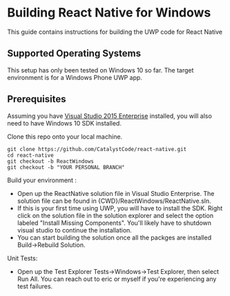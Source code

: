 # Building React Native for Windows

This guide contains instructions for building the UWP code for React Native

## Supported Operating Systems

This setup has only been tested on Windows 10 so far. The target environment is for a Windows Phone UWP app.  

## Prerequisites

Assuming you have [Visual Studio 2015 Enterprise](\\products\PUBLIC\Products\Developers) installed, you will also need to have Windows 10 SDK installed. 

Clone this repo onto your local machine.
```
git clone https://github.com/CatalystCode/react-native.git
cd react-native
git checkout -b ReactWindows
git checkout -b "YOUR PERSONAL BRANCH"
```

Build your environment :

- Open up the ReactNative solution file in Visual Studio Enterprise. The solution file can be found in {CWD}/ReactWindows/ReactNative.sln.
- If this is your first time using UWP, you will have to install the SDK. Right click on the solution file in the solution explorer and select the option labeled "Install Missing Components". You'll likely have to shutdown visual studio to continue the installation.
- You can start building the solution once all the packges are installed Build->Rebuild Solution. 

Unit Tests:

- Open up the Test Explorer Tests->Windows->Test Explorer, then select Run All. You can reach out to eric or myself if you're experiencing any test failures. 


